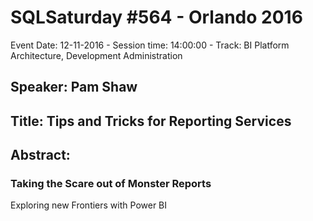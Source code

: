 # SQLSaturday #564 - Orlando 2016
Event Date: 12-11-2016 - Session time: 14:00:00 - Track: BI Platform Architecture, Development  Administration
## Speaker: Pam Shaw
## Title: Tips and Tricks for Reporting Services
## Abstract:
### Taking the Scare out of Monster Reports
Exploring new Frontiers with Power BI
